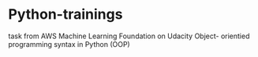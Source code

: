 # Python-trainings

task from AWS Machine Learning Foundation on Udacity 
Object- orientied programming syntax in Python (OOP)
